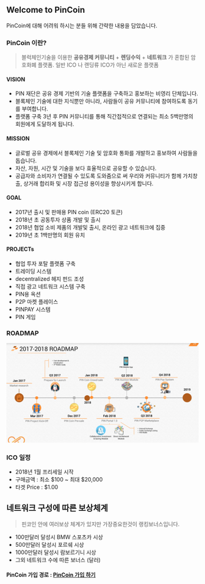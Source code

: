 ## Welcome to PinCoin

PinCoin에 대해 어려워 하시는 분들 위해 간략한 내용을 담았습니다.

### PinCoin 이란?

> 블럭체인기술을 이용한 **공유경제 커뮤니티** + **렌딩수익** + **네트워크** 가 혼합된  암호화폐 플랫폼.
> 일반 ICO 나 랜딩류 ICO가 아닌 새로운 플랫폼

#### VISION

- PIN 재단은 공유 경제 기반의 기술 플랫폼을 구축하고 홍보하는 비영리 단체입니다.
- 블록체인 기술에 대한 지식뿐만 아니라, 사람들이 공유 커뮤니티에 참여하도록 동기를 부여합니다.
- 플랫폼 구축 3년 후 PIN 커뮤니티를 통해 직간접적으로 연결되는 최소 5백만명의 회원에게 도달하게 됩니다.

#### MISSION

- 글로벌 공유 경제에서 블록체인 기술 및 암호화 통화를 개발하고 홍보하여 사람들을 돕습니다.
- 자산, 자원, 시간 및 기술을 보다 효율적으로 공유할 수 있습니다.
- 공급자와 소비자가 연결될 수 있도록 도와줌으로 써 우리와 커뮤니티가 함께 가치창출, 상거래 합리화 및 시장 접근성 용이성을 향상시키게 합니다.

#### GOAL

- 2017년 출시 및 판매용 PIN coin (ERC20 토큰)
- 2018년 초 공동투자 상품 개발 및 출시
- 2018년 협업 소비 제품의 개발및 출시, 온라인 광고 네트워크에 집중
- 2019년 초 1백만명의 회원 유치

#### PROJECTs

- 협업 투자 포탈 플랫폼 구축
- 트레이딩 시스템
- decentralized 헤지 펀드 조성
- 직접 광고 네트워크 시스템 구축
- PIN용 옥션 
- P2P 마켓 플레이스 
- PINPAY 시스템
- PIN 게임

### ROADMAP

![roadmap](./ROADMAP.PNG) 

### ICO 일정

- 2018년 1월 프리세일 시작
 - 구매금액 : 최소 $100 ~ 최대 $20,000
- 타겟 Price : $1.00

## 네트워크 구성에 따른 보상체계

> 핀코인 안에 여러보상 체계가 있지만 가장중요한것이 랭킹보너스입니다.

- 100만달러 달성시 BMW 스포츠카 시상
- 500만달러 달성시 포르쉐 시상
- 1000만달러 달성시 람보르기니 시상
- 그외 네트워크 수에 따른 보너스 (달러)

#### PinCoin 가입 경로 : [PinCoin 가입 하기](https://my.pincoin.io/dashboard/auth/signup/KWANUNG)

